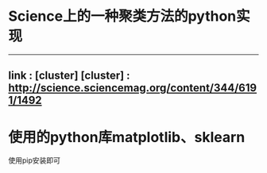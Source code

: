 # Science上的一种聚类方法的python实现
---
link : [cluster]
[cluster] : http://science.sciencemag.org/content/344/6191/1492 
---
# 使用的python库matplotlib、sklearn
使用pip安装即可
